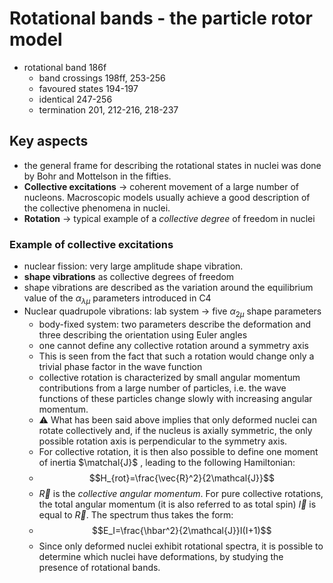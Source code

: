 # Rotational bands - the particle rotor model

- rotational band 186f
	- band crossings 198ff, 253-256
	- favoured states 194-197
	- identical 247-256
	- termination 201, 212-216, 218-237


## Key aspects

- the general frame for describing the rotational states in nuclei was done by Bohr and Mottelson in the fifties.
- **Collective excitations** -> coherent movement of a large number of nucleons. Macroscopic models usually achieve a good description of the collective phenomena in nuclei.
- **Rotation** -> typical example of a *collective degree* of freedom in nuclei

### Example of collective excitations

- nuclear fission: very large amplitude shape vibration.
- **shape vibrations** as collective degrees of freedom 
- shape vibrations are described as the variation around the equilibrium value of the $\alpha_{\lambda\mu}$ parameters introduced in C4
- Nuclear quadrupole vibrations: lab system -> five $\alpha_{2\mu}$ shape parameters
	- body-fixed system: two parameters describe the deformation and three describing the orientation using Euler angles
	- one cannot define any collective rotation around a symmetry axis
	- This is seen from the fact that such a rotation would change only a trivial phase factor in the wave function
	-  collective rotation is characterized by small angular momentum contributions from a large number of particles, i.e. the wave functions of these particles change slowly with increasing angular momentum.
	- ⚠️  What has been said above implies that only deformed nuclei can rotate collectively and, if the nucleus is axially symmetric, the only possible rotation axis is perpendicular to the symmetry axis.
	- For collective rotation, it is then also possible to define one moment of inertia $\matchal{J}$ , leading to the following Hamiltonian:
	- $$H_{rot}=\frac{\vec{R}^2}{2\mathcal{J}}$$
	- $\vec{R}$ is the *collective angular momentum*. For pure collective rotations, the total angular momentum (it is also referred to as total spin) $\vec{I}$ is equal to $\vec{R}$. The spectrum thus takes the form:
	- $$E_I=\frac{\hbar^2}{2\mathcal{J}}I(I+1)$$
	- Since only deformed nuclei exhibit rotational spectra, it is possible to determine which nuclei have deformations, by studying the presence of rotational bands.
